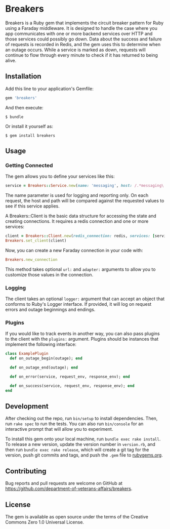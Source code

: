 # Breakers

Breakers is a Ruby gem that implements the circuit breaker pattern for Ruby using a Faraday middleware. It is designed to handle the case
where you app communicates with one or more backend services over HTTP and those services could possibly go down. Data about the success
and failure of requests is recorded in Redis, and the gem uses this to determine when an outage occurs. While a service is marked as down,
requests will continue to flow through every minute to check if it has returned to being alive.

## Installation

Add this line to your application's Gemfile:

```ruby
gem 'breakers'
```

And then execute:

    $ bundle

Or install it yourself as:

    $ gem install breakers

## Usage

### Getting Connected

The gem allows you to define your services like this:

```ruby
service = Breakers::Service.new(name: 'messaging', host: /.*messaging\.va\.gov/, path: /.*/)
```

The name parameter is used for logging and reporting only. On each request, the host and path will be compared against the requested values
to see if this service applies.

A Breakers::Client is the basic data structure for accessing the state and creating connections. It requires a redis connection and one or
more services:

```ruby
client = Breakers::Client.new(redis_connection: redis, services: [service])
Breakers.set_client(client)
```

Now, you can create a new Faraday connection in your code with:

```ruby
Breakers.new_connection
```

This method takes optional `url:` and `adapter:` arguments to allow you to customize those values in the connection.

### Logging

The client takes an optional `logger:` argument that can accept an object that conforms to Ruby's Logger interface. If provided, it will
log on request errors and outage beginnings and endings.

### Plugins

If you would like to track events in another way, you can also pass plugins to the client with the `plugins:` argument. Plugins should
be instances that implement the following interface:

```ruby
class ExamplePlugin
  def on_outage_begin(outage); end

  def on_outage_end(outage); end

  def on_error(service, request_env, response_env); end

  def on_success(service, request_env, response_env); end
end
```

## Development

After checking out the repo, run `bin/setup` to install dependencies. Then, run `rake spec` to run the tests. You can also run `bin/console` for an interactive prompt that will allow you to experiment.

To install this gem onto your local machine, run `bundle exec rake install`. To release a new version, update the version number in `version.rb`, and then run `bundle exec rake release`, which will create a git tag for the version, push git commits and tags, and push the `.gem` file to [rubygems.org](https://rubygems.org).

## Contributing

Bug reports and pull requests are welcome on GitHub at https://github.com/department-of-veterans-affairs/breakers.

## License

The gem is available as open source under the terms of the Creative Commons Zero 1.0 Universal License.
